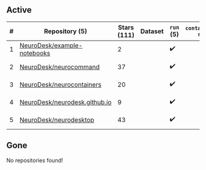 ## Active
| # | Repository (5) | Stars (111) | Dataset | `run` (5) | `containers-run` | Last Modified |
| --- | --- | --- | --- | --- | --- | --- |
| 1 | [NeuroDesk/example-notebooks](https://github.com/NeuroDesk/example-notebooks) | 2 |  | :heavy_check_mark: |  | 2024-10-30 18:07:05+00:00 |
| 2 | [NeuroDesk/neurocommand](https://github.com/NeuroDesk/neurocommand) | 37 |  | :heavy_check_mark: |  | 2024-10-30 04:35:16+00:00 |
| 3 | [NeuroDesk/neurocontainers](https://github.com/NeuroDesk/neurocontainers) | 20 |  | :heavy_check_mark: |  | 2024-10-30 04:51:02+00:00 |
| 4 | [NeuroDesk/neurodesk.github.io](https://github.com/NeuroDesk/neurodesk.github.io) | 9 |  | :heavy_check_mark: |  | 2024-10-30 05:48:49+00:00 |
| 5 | [NeuroDesk/neurodesktop](https://github.com/NeuroDesk/neurodesktop) | 43 |  | :heavy_check_mark: |  | 2024-10-30 17:21:28+00:00 |

## Gone
No repositories found!
